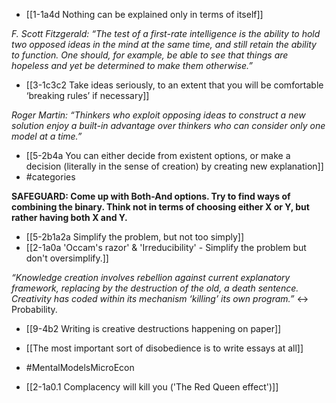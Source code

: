 - [[1-1a4d Nothing can be explained only in terms of itself]]

*F. Scott Fitzgerald: “The test of a first-rate intelligence is the ability to hold two opposed ideas in the mind at the same time, and still retain the ability to function. One should, for example, be able to see that things are hopeless and yet be determined to make them otherwise.”*
- [[3-1c3c2 Take ideas seriously, to an extent that you will be comfortable ‘breaking rules’ if necessary]]

*Roger Martin: “Thinkers who exploit opposing ideas to construct a new solution enjoy a built-in advantage over thinkers who can consider only one model at a time.”*
- [[5-2b4a You can either decide from existent options, or make a decision (literally in the sense of creation) by creating new explanation]]
- #categories

**SAFEGUARD: Come up with Both-And options. Try to find ways of combining the binary. Think not in terms of choosing either X or Y, but rather having both X and Y.**
- [[5-2b1a2a Simplify the problem, but not too simply]]
- [[2-1a0a 'Occam's razor' & 'Irreducibility' - Simplify the problem but don't oversimplify.]]

*“Knowledge creation involves rebellion against current explanatory framework, replacing by the destruction of the old, a death sentence. Creativity has coded within its mechanism ‘killing’ its own program.”* <-> Probability.
- [[9-4b2 Writing is creative destructions happening on paper]]
- [[The most important sort of disobedience is to write essays at all]]

- #MentalModelsMicroEcon

- [[2-1a0.1 Complacency will kill you ('The Red Queen effect')]]

